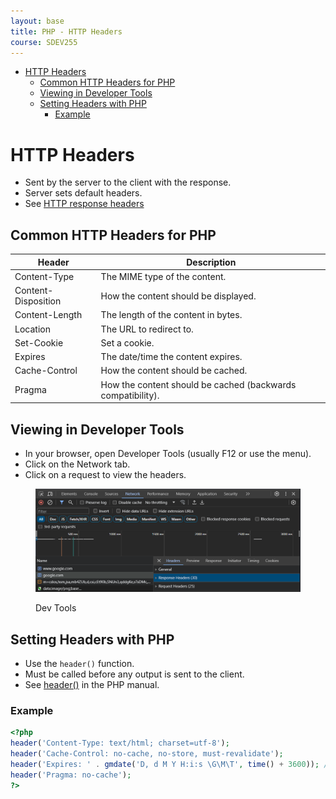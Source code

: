 ```yaml
---
layout: base
title: PHP - HTTP Headers
course: SDEV255
---
```


- [HTTP Headers](#http-headers)
  - [Common HTTP Headers for PHP](#common-http-headers-for-php)
  - [Viewing in Developer Tools](#viewing-in-developer-tools)
  - [Setting Headers with PHP](#setting-headers-with-php)
    - [Example](#example)

# HTTP Headers

- Sent by the server to the client with the response.
- Server sets default headers.
- See [HTTP response headers](https://developer.mozilla.org/en-US/docs/Web/HTTP/Headers)

## Common HTTP Headers for PHP

| Header              | Description                                                 |
| ------------------- | ----------------------------------------------------------- |
| Content-Type        | The MIME type of the content.                               |
| Content-Disposition | How the content should be displayed.                        |
| Content-Length      | The length of the content in bytes.                         |
| Location            | The URL to redirect to.                                     |
| Set-Cookie          | Set a cookie.                                               |
| Expires             | The date/time the content expires.                          |
| Cache-Control       | How the content should be cached.                           |
| Pragma              | How the content should be cached (backwards compatibility). |

## Viewing in Developer Tools

- In your browser, open Developer Tools (usually F12 or use the menu).
- Click on the Network tab.
- Click on a request to view the headers.

<figure>
    <span>
        <img src="images/dev_tools_headers.png" style="">
    </span>
    <figcaption>
        <p>Dev Tools</p>
    </figcaption>
</figure>

## Setting Headers with PHP

- Use the `header()` function.
- Must be called before any output is sent to the client.
- See [header()](https://www.php.net/manual/en/function.header.php) in the PHP manual.

### Example

```php
<?php
header('Content-Type: text/html; charset=utf-8');
header('Cache-Control: no-cache, no-store, must-revalidate');
header('Expires: ' . gmdate('D, d M Y H:i:s \G\M\T', time() + 3600)); // Expires in one hour
header('Pragma: no-cache');
?>
```
